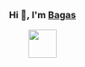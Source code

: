 <div align="center" style="background-image: url('https://pic.longtao.fun/pics/24/8712160154167691113610916885165716016931_gopic_.gif'); background-size: cover; background-position: center; padding: 20px;">
    <h3>Hi 👋, I'm <a href="https://kousaka.online">Bagas</a></h3>
    <p align="center">
        <a href="https://kousaka.online">
            <img src="cat.webp" width="50"/>
        </a>
    </p>
</div>
